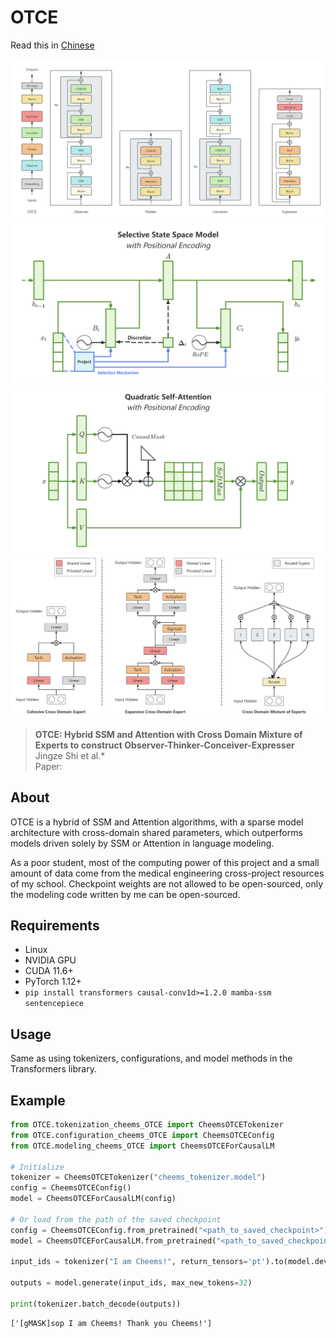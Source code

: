 # OTCE

Read this in [Chinese](README_zh.md)

![OTCE](./assets/otce.png)
![selective_state_space_model_with_positional_encoding](./assets/selective_state_space_model_with_positional_encoding.png)
![quadratic_self_attention_with_positional_encoding](./assets/quadratic_self_attention_with_positional_encoding.png)
![cross_domain_moe](./assets/cross_domain_moe.png)

> **OTCE: Hybrid SSM and Attention with Cross Domain Mixture of Experts to construct Observer-Thinker-Conceiver-Expresser**\
> Jingze Shi et al.*\
> Paper: 


## About

OTCE is a hybrid of SSM and Attention algorithms, with a sparse model architecture with cross-domain shared parameters, which outperforms models driven solely by SSM or Attention in language modeling.

As a poor student, most of the computing power of this project and a small amount of data come from the medical engineering cross-project resources of my school. Checkpoint weights are not allowed to be open-sourced, only the modeling code written by me can be open-sourced.


## Requirements

- Linux
- NVIDIA GPU
- CUDA 11.6+
- PyTorch 1.12+
- `pip install transformers causal-conv1d>=1.2.0 mamba-ssm sentencepiece`

## Usage

Same as using tokenizers, configurations, and model methods in the Transformers library.

## Example

```python
from OTCE.tokenization_cheems_OTCE import CheemsOTCETokenizer
from OTCE.configuration_cheems_OTCE import CheemsOTCEConfig
from OTCE.modeling_cheems_OTCE import CheemsOTCEForCausalLM

# Initialize
tokenizer = CheemsOTCETokenizer("cheems_tokenizer.model")
config = CheemsOTCEConfig()
model = CheemsOTCEForCausalLM(config)

# Or load from the path of the saved checkpoint
config = CheemsOTCEConfig.from_pretrained("<path_to_saved_checkpoint>")
model = CheemsOTCEForCausalLM.from_pretrained("<path_to_saved_checkpoint>")

input_ids = tokenizer("I am Cheems!", return_tensors='pt').to(model.device)["input_ids"]

outputs = model.generate(input_ids, max_new_tokens=32)

print(tokenizer.batch_decode(outputs))
```

```shell
['[gMASK]sop I am Cheems! Thank you Cheems!']
```